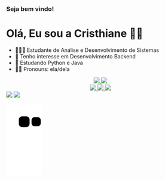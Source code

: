 ### Seja bem vindo!
# Olá, Eu sou a Cristhiane 👋🏾

- 👩🏾‍💻 Estudante de Análise e Desenvolvimento de Sistemas
- 👀 Tenho interesse em Desenvolvimento Backend
- 🌱 Estudando Python e Java
- 👩🏾 Pronouns: ela/dela

<div align="center">
 <a href="https://github.com/barroscruzc">
  <img height="180em" src="https://github-readme-stats.vercel.app/api?username=barroscruzc&show_icons=true&theme=radical&include_all_commits=true&count_private=true"/>
  <img height="180em" src="https://github-readme-stats.vercel.app/api/top-langs/?username=barroscruzc&layout=compact&langs_count=7&theme=radical"/>
</div>
 
 <div align="center">
    <img width="60em" src="https://cdn.jsdelivr.net/gh/devicons/devicon/icons/python/python-original-wordmark.svg" />
    <img width=" 60em"src="https://cdn.jsdelivr.net/gh/devicons/devicon/icons/java/java-original-wordmark.svg" />
    <img width="60em" src="https://cdn.jsdelivr.net/gh/devicons/devicon/icons/mysql/mysql-original-wordmark.svg" />
 </div>
 
<div> 
  <a href ="mailto:barroscruzc@gmail.com"><img src="https://img.shields.io/badge/-Gmail-%23333?style=for-the-badge&hide=jupyter-notebook&logo=gmail&logoColor=white" target="_blank"></a>
  <a href="https://www.linkedin.com/in/barroscruzc" target="_blank"><img src="https://img.shields.io/badge/-LinkedIn-%230077B5?style=for-the-badge&logo=linkedin&logoColor=white" target="_blank"></a> 
 
  ![Snake animation](https://github.com/barroscruzc/barroscruzc/blob/output/github-contribution-grid-snake.svg)
 
</div>
